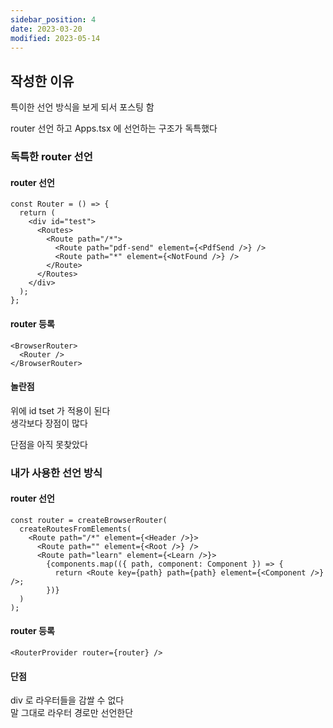 ```yaml
---
sidebar_position: 4
date: 2023-03-20
modified: 2023-05-14
---
```


## 작성한 이유

특이한 선언 방식을 보게 되서 포스팅 함

router 선언 하고 Apps.tsx 에 선언하는 구조가 독특했다

### 독특한 router 선언

#### router 선언

```tsx
const Router = () => {
  return (
    <div id="test">
      <Routes>
        <Route path="/*">
          <Route path="pdf-send" element={<PdfSend />} />
          <Route path="*" element={<NotFound />} />
        </Route>
      </Routes>
    </div>
  );
};
```

#### router 등록

```tsx
<BrowserRouter>
  <Router />
</BrowserRouter>
```

#### 놀란점

위에 id tset 가 적용이 된다  
생각보다 장점이 많다

단점을 아직 못찾았다

### 내가 사용한 선언 방식

#### router 선언

```tsx
const router = createBrowserRouter(
  createRoutesFromElements(
    <Route path="/*" element={<Header />}>
      <Route path="" element={<Root />} />
      <Route path="learn" element={<Learn />}>
        {components.map(({ path, component: Component }) => {
          return <Route key={path} path={path} element={<Component />} />;
        })}
  )
);
```

#### router 등록

```tsx
<RouterProvider router={router} />
```

#### 단점

div 로 라우터들을 감쌀 수 없다  
말 그대로 라우터 경로만 선언한단
